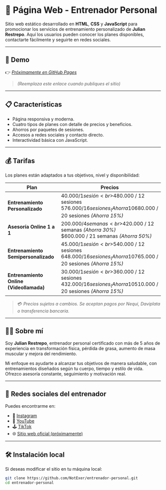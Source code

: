# 💪 Página Web - Entrenador Personal

Sitio web estático desarrollado en **HTML**, **CSS** y **JavaScript** para promocionar los servicios de entrenamiento personalizado de **Julian Restrepo**. Aquí los usuarios pueden conocer los planes disponibles, contactarte fácilmente y seguirte en redes sociales.

---

## 🔗 Demo

👉 *[Próximamente en GitHub Pages](https://tuusuario.github.io/entrenador-personal)*  
> *(Reemplaza este enlace cuando publiques el sitio)*

---

## 📋 Características

- Página responsiva y moderna.
- Cuatro tipos de planes con detalle de precios y beneficios.
- Ahorros por paquetes de sesiones.
- Accesos a redes sociales y contacto directo.
- Interactividad básica con JavaScript.

---

## 💰 Tarifas

Los planes están adaptados a tus objetivos, nivel y disponibilidad:

| Plan                                     | Precios                                                                 |
|------------------------------------------|-------------------------------------------------------------------------|
| **Entrenamiento Personalizado**          | $40.000 / 1 sesión<br>$480.000 / 12 sesiones<br>$576.000 / 16 sesiones _(Ahorra 10%)_<br>$680.000 / 20 sesiones _(Ahorra 15%)_ |
| **Asesoría Online 1 a 1**                | $200.000 / 4 semanas<br>$420.000 / 12 semanas _(Ahorra 30%)_<br>$600.000 / 21 semanas _(Ahorra 50%)_ |
| **Entrenamiento Semipersonalizado**      | $45.000 / 1 sesión<br>$540.000 / 12 sesiones<br>$648.000 / 16 sesiones _(Ahorra 10%)_<br>$765.000 / 20 sesiones _(Ahorra 15%)_ |
| **Entrenamiento Online (Videollamada)**  | $30.000 / 1 sesión<br>$360.000 / 12 sesiones<br>$432.000 / 16 sesiones _(Ahorra 10%)_<br>$510.000 / 20 sesiones _(Ahorra 15%)_ |

> 💳 *Precios sujetos a cambios. Se aceptan pagos por Nequi, Daviplata o transferencia bancaria.*

---

## 🧑‍💼 Sobre mí

Soy **Julian Restrepo**, entrenador personal certificado con más de 5 años de experiencia en transformación física, pérdida de grasa, aumento de masa muscular y mejora del rendimiento.

Mi enfoque es ayudarte a alcanzar tus objetivos de manera saludable, con entrenamientos diseñados según tu cuerpo, tiempo y estilo de vida. Ofrezco asesoría constante, seguimiento y motivación real.

---

## 📱 Redes sociales del entrenador

Puedes encontrarme en:

- 📸 [Instagram](https://www.instagram.com/julianrpo_trainer/)
- 🎥 [YouTube](https://www.youtube.com/@julianrpo_trainer)
- 🕹️ [TikTok](https://www.tiktok.com/@julian.restrepo.trainer)
- 🌐 [Sitio web oficial (próximamente)](https://tuusuario.github.io/entrenador-personal)

---

## 🛠️ Instalación local

Si deseas modificar el sitio en tu máquina local:

```bash
git clone https://github.com/NotExer/entrenador-personal.git
cd entrenador-personal
